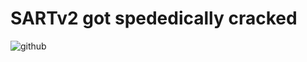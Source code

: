 # SARTv2 got spededically cracked
![github](https://user-images.githubusercontent.com/79816938/232969358-84a949cf-0a53-46d5-ac67-c1f61baf0c8f.png)
